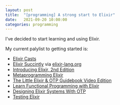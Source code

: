 ```yaml
---
layout: post
title:  "[programming] A strong start to Elixir"
date:   2021-09-20 10:00:00
categories: programming
---
```


I've decided to start learning and using Elixir.

My current palylist to getting started is:

- [Elixir Casts](https://ElixirCasts.io)
- [Elixir Succintly](https://www.syncfusion.com/succinctly-free-ebooks/elixir-succinctly/introduction) via [elixir-lang.org](https://elixir-lang.org)
- [Introducing Elixir, 2nd Edition](https://learning.oreilly.com/library/view/introducing-elixir-2nd/9781491956847/)
- [Metaprogramming Elixir](https://learning.oreilly.com/library/view/metaprogramming-elixir/9781680500622/)
- [The Little Elixir & OTP Guidebook Video Edition](https://learning.oreilly.com/videos/the-little-elixir/9781633430112VE/)
- [Learn Functional Programming with Elixir](https://learning.oreilly.com/library/view/learn-functional-programming/9781680505757/)
- [Designing Elixir Systems With OTP](https://learning.oreilly.com/library/view/designing-elixir-systems/9781680507362/)
- [Testing Elixir](https://learning.oreilly.com/library/view/testing-elixir/9781680508918/)

